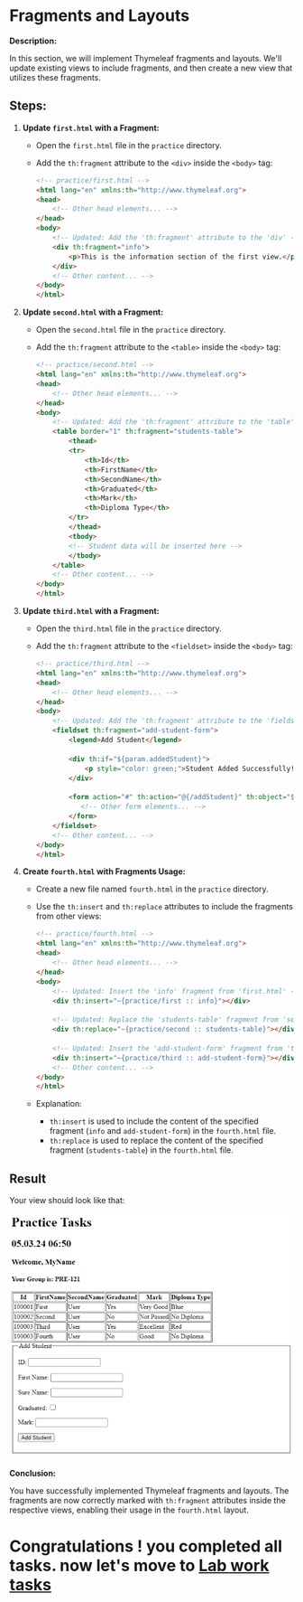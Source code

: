 # Fragments and Layouts

**Description:**

In this section, we will implement Thymeleaf fragments and layouts. We'll update existing views to include fragments, and then create a new view that utilizes these fragments.

## **Steps:**

1. **Update `first.html` with a Fragment:**

    - Open the `first.html` file in the `practice` directory.
    - Add the `th:fragment` attribute to the `<div>` inside the `<body>` tag:

      ```html
      <!-- practice/first.html -->
      <html lang="en" xmlns:th="http://www.thymeleaf.org">
      <head>
          <!-- Other head elements... -->
      </head>
      <body>
          <!-- Updated: Add the 'th:fragment' attribute to the 'div' -->
          <div th:fragment="info">
              <p>This is the information section of the first view.</p>
          </div>
          <!-- Other content... -->
      </body>
      </html>
      ```

2. **Update `second.html` with a Fragment:**

    - Open the `second.html` file in the `practice` directory.
    - Add the `th:fragment` attribute to the `<table>` inside the `<body>` tag:

      ```html
      <!-- practice/second.html -->
      <html lang="en" xmlns:th="http://www.thymeleaf.org">
      <head>
          <!-- Other head elements... -->
      </head>
      <body>
          <!-- Updated: Add the 'th:fragment' attribute to the 'table' -->
          <table border="1" th:fragment="students-table">
              <thead>
              <tr>
                  <th>Id</th>
                  <th>FirstName</th>
                  <th>SecondName</th>
                  <th>Graduated</th>
                  <th>Mark</th>
                  <th>Diploma Type</th>
              </tr>
              </thead>
              <tbody>
              <!-- Student data will be inserted here -->
              </tbody>
          </table>
          <!-- Other content... -->
      </body>
      </html>
      ```

3. **Update `third.html` with a Fragment:**

    - Open the `third.html` file in the `practice` directory.
    - Add the `th:fragment` attribute to the `<fieldset>` inside the `<body>` tag:

      ```html
      <!-- practice/third.html -->
      <html lang="en" xmlns:th="http://www.thymeleaf.org">
      <head>
          <!-- Other head elements... -->
      </head>
      <body>
          <!-- Updated: Add the 'th:fragment' attribute to the 'fieldset' -->
          <fieldset th:fragment="add-student-form">
              <legend>Add Student</legend>
 
              <div th:if="${param.addedStudent}">
                  <p style="color: green;">Student Added Successfully!</p>
              </div>
 
              <form action="#" th:action="@{/addStudent}" th:object="${model}" method="post">
                 <!-- Other form elements... -->
              </form>
          </fieldset>
          <!-- Other content... -->
      </body>
      </html>
      ```

4. **Create `fourth.html` with Fragments Usage:**

    - Create a new file named `fourth.html` in the `practice` directory.
    - Use the `th:insert` and `th:replace` attributes to include the fragments from other views:

      ```html
      <!-- practice/fourth.html -->
      <html lang="en" xmlns:th="http://www.thymeleaf.org">
      <head>
          <!-- Other head elements... -->
      </head>
      <body>
          <!-- Updated: Insert the 'info' fragment from 'first.html' -->
          <div th:insert="~{practice/first :: info}"></div>
 
          <!-- Updated: Replace the 'students-table' fragment from 'second.html' -->
          <div th:replace="~{practice/second :: students-table}"></div>
 
          <!-- Updated: Insert the 'add-student-form' fragment from 'third.html' -->
          <div th:insert="~{practice/third :: add-student-form}"></div>
          <!-- Other content... -->
      </body>
      </html>
      ```

    - Explanation:
        - `th:insert` is used to include the content of the specified fragment (`info` and `add-student-form`) in the `fourth.html` file.
        - `th:replace` is used to replace the content of the specified fragment (`students-table`) in the `fourth.html` file.

## Result
Your view should look like that:

![fourth-view.png](../../../srcs/a-thymeleaf/fourth-view.png)

**Conclusion:**

You have successfully implemented Thymeleaf fragments and layouts. The fragments are now correctly marked with `th:fragment` attributes inside the respective views, enabling their usage in the `fourth.html` layout.

# Congratulations ! you completed all tasks. now let's move to **[Lab work tasks](../lab-work.md#lab-work-tasks)**